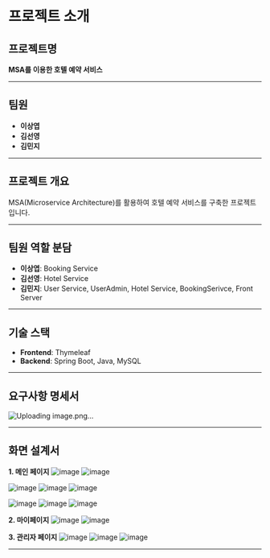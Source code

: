 # 프로젝트 소개

## 프로젝트명
**MSA를 이용한 호텔 예약 서비스**

---

## 팀원
- **이상엽**
- **김선영**
- **김민지**

---

## 프로젝트 개요
MSA(Microservice Architecture)를 활용하여 호텔 예약 서비스를 구축한 프로젝트입니다.

---

## 팀원 역할 분담
- **이상엽**: Booking Service
- **김선영**: Hotel Service 
- **김민지**: User Service, UserAdmin, Hotel Service, BookingSerivce, Front Server

---

## 기술 스택
- **Frontend**: Thymeleaf
- **Backend**: Spring Boot, Java, MySQL

---

## 요구사항 명세서
![Uploading image.png…]()



---

## 화면 설계서
**1. 메인 페이지**
![image](https://github.com/user-attachments/assets/0732ae76-6812-49b2-a899-2a39fe95a817)
![image](https://github.com/user-attachments/assets/5d4470ae-25cd-40cf-a6b2-9017931a9614)

![image](https://github.com/user-attachments/assets/40a2ce81-f7b9-47e5-a4b4-a5745120fba4)
![image](https://github.com/user-attachments/assets/674231a3-cb3b-4245-b947-dcdd8ade2d2f)
![image](https://github.com/user-attachments/assets/f81b8af5-37aa-4d6a-a4a7-98c33eddee0c)

![image](https://github.com/user-attachments/assets/5d115c6f-ec4f-4c75-a171-99a638a29644)
![image](https://github.com/user-attachments/assets/9bd81204-07d4-45ee-ba2b-075c7348f30c)
![image](https://github.com/user-attachments/assets/8994d020-3be3-483b-af79-3198cb7664d0)

**2. 마이페이지**
![image](https://github.com/user-attachments/assets/b5175911-5ab9-4eee-8af3-c8d7008b71ad)
![image](https://github.com/user-attachments/assets/4b70f950-9b87-44da-b561-686cdcbf132d)

**3. 관리자 페이지**
![image](https://github.com/user-attachments/assets/74ddcc7f-eb76-4194-b73d-968f5f1b1744)
![image](https://github.com/user-attachments/assets/aa17986f-b7d9-4915-a425-7bf4d0a89928)
![image](https://github.com/user-attachments/assets/c44c436c-31be-44a6-ae2e-35d4143f5e03)



---


